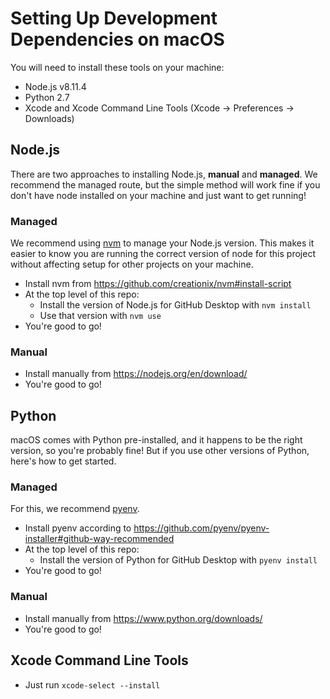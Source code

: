# Setting Up Development Dependencies on macOS

You will need to install these tools on your machine:

 - Node.js v8.11.4
 - Python 2.7
 - Xcode and Xcode Command Line Tools (Xcode -> Preferences -> Downloads)

## Node.js

There are two approaches to installing Node.js, **manual** and **managed**. We recommend the managed route, but the simple method will work fine if you don't have node installed on your machine and just want to get running!

### Managed

We recommend using [nvm](https://github.com/creationix/nvm) to manage your Node.js version. This makes it easier to know you are running the correct version of node for this project without affecting setup for other projects on your machine.

- Install nvm from https://github.com/creationix/nvm#install-script
- At the top level of this repo:
  - Install the version of Node.js for GitHub Desktop with `nvm install`
  - Use that version with `nvm use`
- You're good to go!

### Manual

- Install manually from https://nodejs.org/en/download/
- You're good to go!

## Python

macOS comes with Python pre-installed, and it happens to be the right version, so you're probably fine! But if you use other versions of Python, here's how to get started.

### Managed

For this, we recommend [pyenv](https://github.com/pyenv/pyenv).

- Install pyenv according to https://github.com/pyenv/pyenv-installer#github-way-recommended
- At the top level of this repo:
  - Install the version of Python for GitHub Desktop with `pyenv install`
- You're good to go!

### Manual

- Install manually from https://www.python.org/downloads/
- You're good to go!

## Xcode Command Line Tools

- Just run `xcode-select --install`
